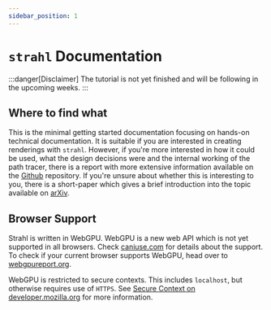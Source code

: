 ```yaml
---
sidebar_position: 1
---
```


# `strahl` Documentation

:::danger[Disclaimer]
The tutorial is not yet finished and will be following in the upcoming weeks.
:::

## Where to find what

This is the minimal getting started documentation focusing on hands-on technical documentation. It is suitable if you are interested in creating renderings with `strahl`. However, if you're more interested in how it could be used, what the design decisions were and the internal working of the path tracer, there is a report with more extensive information available on the [Github](https://github.com/StuckiSimon/strahl) repository. If you're unsure about whether this is interesting to you, there is a short-paper which gives a brief introduction into the topic available on [arXiv](https://arxiv.org/abs/2407.19977).

## Browser Support

Strahl is written in WebGPU. WebGPU is a new web API which is not yet supported in all browsers. Check [caniuse.com](https://caniuse.com/webgpu) for details about the support. To check if your current browser supports WebGPU, head over to [webgpureport.org](https://webgpureport.org/).

WebGPU is restricted to secure contexts. This includes `localhost`, but otherwise requires use of `HTTPS`. See [Secure Context on developer.mozilla.org](https://developer.mozilla.org/en-US/docs/Web/Security/Secure_Contexts) for more information.
